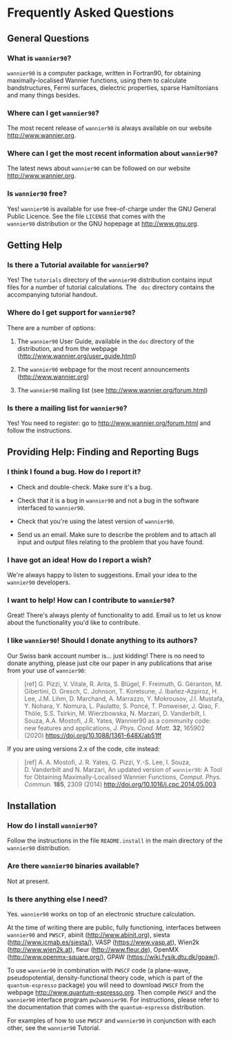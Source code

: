 # Frequently Asked Questions

## General Questions

### What is `wannier90`?

`wannier90` is a computer package, written in Fortran90, for obtaining
maximally-localised Wannier functions, using them to calculate
bandstructures, Fermi surfaces, dielectric properties, sparse
Hamiltonians and many things besides.

### Where can I get `wannier90`?

The most recent release of `wannier90` is always available on our
website <http://www.wannier.org>.

### Where can I get the most recent information about `wannier90`?

The latest news about `wannier90` can be followed on our website
<http://www.wannier.org>.

### Is `wannier90` free?

Yes! `wannier90` is available for use free-of-charge under the GNU
General Public Licence. See the file `LICENSE` that comes with the
`wannier90` distribution or the GNU hopepage at <http://www.gnu.org>.

## Getting Help

### Is there a Tutorial available for `wannier90`?

Yes! The `tutorials` directory of the `wannier90` distribution contains
input files for a number of tutorial calculations. The ` doc` directory
contains the accompanying tutorial handout.

### Where do I get support for `wannier90`?

There are a number of options:

1.  The `wannier90` User Guide, available in the `doc` directory of the
    distribution, and from the webpage
    (<http://www.wannier.org/user_guide.html>)

2.  The `wannier90` webpage for the most recent announcements
    (<http://www.wannier.org>)

3.  The `wannier90` mailing list (see
    <http://www.wannier.org/forum.html>)

### Is there a mailing list for `wannier90`?

Yes! You need to register: go to <http://www.wannier.org/forum.html> and
follow the instructions.

## Providing Help: Finding and Reporting Bugs

### I think I found a bug. How do I report it?

-   Check and double-check. Make sure it's a bug.

-   Check that it is a bug in `wannier90` and not a bug in the software
    interfaced to `wannier90`.

-   Check that you're using the latest version of `wannier90`.

-   Send us an email. Make sure to describe the problem and to attach
    all input and output files relating to the problem that you have
    found.

### I have got an idea! How do I report a wish?

We're always happy to listen to suggestions. Email your idea to the
`wannier90` developers.

### I want to help! How can I contribute to `wannier90`?

Great! There's always plenty of functionality to add. Email us to let us
know about the functionality you'd like to contribute.

### I like `wannier90`! Should I donate anything to its authors?

Our Swiss bank account number is\... just kidding! There is no need to
donate anything, please just cite our paper in any publications that
arise from your use of `wannier90`:

> \[ref\] G. Pizzi, V. Vitale, R. Arita, S. Blügel, F. Freimuth, G.
> Géranton, M. Gibertini, D. Gresch, C. Johnson, T. Koretsune, J.
> Ibañez-Azpiroz, H. Lee, J.M. Lihm, D. Marchand, A. Marrazzo, Y.
> Mokrousov, J.I. Mustafa, Y. Nohara, Y. Nomura, L. Paulatto, S. Poncé,
> T. Ponweiser, J. Qiao, F. Thöle, S.S. Tsirkin, M. Wierzbowska, N.
> Marzari, D. Vanderbilt, I. Souza, A.A. Mostofi, J.R. Yates,
> Wannier90 as a community code: new features and applications, *J.
> Phys. Cond. Matt.* **32**, 165902 (2020)
> <https://doi.org/10.1088/1361-648X/ab51ff>

If you are using versions 2.x of the code, cite instead:

> \[ref\] A. A. Mostofi, J. R. Yates, G. Pizzi, Y.-S. Lee, I. Souza,
> D. Vanderbilt and N. Marzari,
> An updated version of `wannier90`: A Tool for Obtaining
> Maximally-Localised Wannier Functions, *Comput. Phys. Commun.*
> **185**, 2309 (2014)
> <http://doi.org/10.1016/j.cpc.2014.05.003>

## Installation

### How do I install `wannier90`?

Follow the instructions in the file `README.install` in the main
directory of the `wannier90` distribution.

### Are there `wannier90` binaries available?

Not at present.

### Is there anything else I need?

Yes. `wannier90` works on top of an electronic structure calculation.

At the time of writing there are public, fully functioning, interfaces
between `wannier90` and `PWSCF`, abinit
(<http://www.abinit.org>), siesta (<http://www.icmab.es/siesta/>), VASP
(<https://www.vasp.at>), Wien2k (<http://www.wien2k.at>), fleur
(<http://www.fleur.de>), OpenMX (<http://www.openmx-square.org/>), GPAW
(<https://wiki.fysik.dtu.dk/gpaw/>).

To use `wannier90` in combination with `PWSCF` code (a
plane-wave, pseudopotential, density-functional theory code, which is
part of the `quantum-espresso` package) you will need to download
`PWSCF` from the webpage <http://www.quantum-espresso.org>.
Then compile `PWSCF` and the `wannier90` interface program
`pw2wannier90`. For instructions, please refer to the documentation that
comes with the `quantum-espresso` distribution.

For examples of how to use `PWSCF` and `wannier90` in
conjunction with each other, see the `wannier90` Tutorial.
